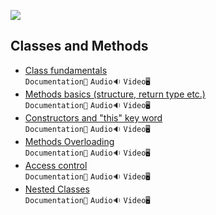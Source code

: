 ![](/Assets\Classes%20and%20Methods.png)

## Classes and Methods

- [Class fundamentals](./Classes%20and%20Methods/Class%20fundamentals)<br>
  `Documentation📃`
  `Audio🔉`
  `Video🖥️`
- [Methods basics (structure, return type etc.)](<./Classes%20and%20Methods/Methods%20basics%20(structure%2C%20return%20type%20etc.)>)<br>
  `Documentation📃`
  `Audio🔉`
  `Video🖥️`
- [Constructors and "this" key word](./Classes%20and%20Methods/Constructors%20and%20This%20keyword)<br>
  `Documentation📃`
  `Audio🔉`
  `Video🖥️`
- [Methods Overloading](./Classes%20and%20Methods/Methods%20Overloading)<br>
  `Documentation📃`
  `Audio🔉`
  `Video🖥️`
- [Access control](./Classes%20and%20Methods/Access%20control)<br>
  `Documentation📃`
  `Audio🔉`
  `Video🖥️`
- [Nested Classes](./Classes%20and%20Methods/Nested%20Classes)<br>
  `Documentation📃`
  `Audio🔉`
  `Video🖥️`
